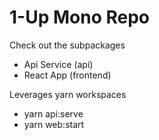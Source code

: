 # 1-Up Mono Repo

Check out the subpackages

- Api Service (api)
- React App (frontend)

Leverages yarn workspaces

- yarn api:serve
- yarn web:start
